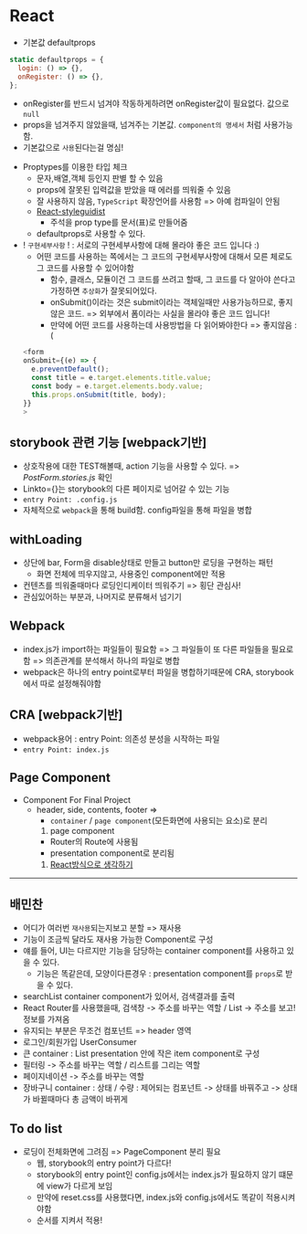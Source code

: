 # React

- 기본값 defaultprops
```js
static defaultprops = {
  login: () => {},
  onRegister: () => {},
};
```  
  * onRegister를 반드시 넘겨야 작동하게하려면 onRegister값이 필요없다. 값으로 `null`
  * props을 넘겨주지 않았을때, 넘겨주는 기본값. `component의 명세서` 처럼 사용가능함.
  * 기본값으로 `사용`된다는걸 명심!
- Proptypes를 이용한 타입 체크  
  * 문자,배열,객체 등인지 판별 할 수 있음
  * props에 잘못된 입력값을 받았을 때 에러를 띄워줄 수 있음
  * 잘 사용하지 않음, `TypeScript` 확장언어를 사용함 => 아예 컴파일이 안됨
  * [React-styleguidist](https://github.com/styleguidist/react-styleguidist)
    + 주석을 prop type를 문서(표)로 만들어줌
  * defaultprops로 사용할 수 있다.  
- ! `구현세부사항` ! : 서로의 구현세부사항에 대해 몰라야 좋은 코드 입니다 :)
  * 어떤 코드를 사용하는 쪽에서는 그 코드의 구현세부사항에 대해서 모른 체로도 그 코드를 사용할 수 있어야함
    + 함수, 클래스, 모듈이건 그 코드를 쓰려고 할때, 그 코드를 다 알아야 쓴다고 가정하면 `추상화`가 잘못되어있다.
    + onSubmit()이라는 것은 submit이라는 객체일때만 사용가능하므로, 좋지 않은 코드. => 외부에서 폼이라는 사실을 몰라야 좋은 코드 입니다!  
    + 만약에 어떤 코드를 사용하는데 사용방법을 다 읽어봐야한다 => 좋지않음 :(
  ```js
  <form
  onSubmit={(e) => {
    e.preventDefault();
    const title = e.target.elements.title.value;
    const body = e.target.elements.body.value;
    this.props.onSubmit(title, body);
  }}
  >
  ```     
## storybook 관련 기능  [webpack기반]
- 상호작용에 대한 TEST해볼때, action 기능을 사용할 수 있다. => *PostForm.stories.js* 확인  
- Linkto={}는 storybook의 다른 페이지로 넘어갈 수 있는 기능
- `entry Point: .config.js`
- 자체적으로 `webpack`을 통해 build함. config파일을 통해 파일을 병합

## withLoading
- 상단에 bar, Form을 disable상태로 만들고 button만 로딩을 구현하는 패턴
  * 화면 전체에 띄우지않고, 사용중인 component에만 적용
- 컨텐츠를 띄워줄때마다 로딩인디케이터 띄워주기 => 횡단 관심사!  
- 관심있어하는 부분과, 나머지로 분류해서 넘기기

## Webpack
- index.js가 import하는 파일들이 필요함 => 그 파일들이 또 다른 파일들을 필요로함 => 의존관계를 분석해서 하나의 파일로 병합
- webpack은 하나의 entry point로부터 파일을 병합하기때문에 CRA, storybook에서 따로 설정해줘야함

## CRA [webpack기반]
- webpack용어 : entry Point: 의존성 분성을 시작하는 파일 
- `entry Point: index.js`

## Page Component
- Component For Final Project 
  * header, side, contents, footer =>
    + `container` / `page component`(모든화면에 사용되는 요소)로 분리
    01. page component
      - Router의 Route에 사용됨
      - presentation component로 분리됨
    01. [React방식으로 생각하기](https://reactjs-org-ko.netlify.com/docs/thinking-in-react.html)
---
## 배민찬
  * 어디가 여러번 `재사용`되는지보고 분할 => 재사용
  * 기능이 조금씩 달라도 재사용 가능한 Component로 구성
  * 얘를 들어, UI는 다르지만 기능을 담당하는 container component를 사용하고 있을 수 있다.
    + 기능은 똑같은데, 모양이다른경우 : presentation component를 `props`로 받을 수 있다.
  * searchList container component가 있어서, 검색결과를 출력
  * React Router를 사용했을때, 검색창 -> 주소를 바꾸는 역할 / List -> 주소를 보고! 정보를 가져옴
  * 유지되는 부분은 무조건 컴포넌트 => header 영역
  * 로그인/회원가입 UserConsumer
  * 큰 container : List presentation 안에 작은 item component로 구성
  * 필터링 -> 주소를 바꾸는 역할 / 리스트를 그리는 역할
  * 페이지네이션 -> 주소를 바꾸는 역할
  * 장바구니 container : 상태 / 수량 : 제어되는 컴포넌트 -> 상태를 바꿔주고 -> 상태가 바뀔때마다 총 금액이 바뀌게 

## To do list
- 로딩이 전체화면에 그려짐 => PageComponent 분리 필요
  * 웹, storybook의 entry point가 다르다!
  * storybook의 entry point인 config.js에서는 index.js가 필요하지 않기 떄문에 view가 다르게 보임
  * 만약에 reset.css를 사용했다면, index.js와 config.js에서도 똑같이 적용시켜야함
  * 순서를 지켜서 적용!
